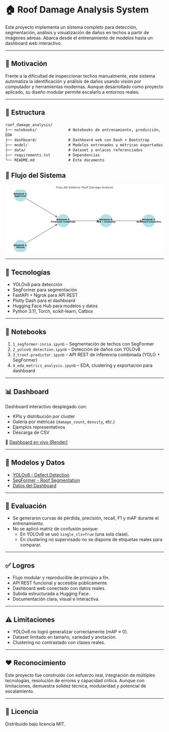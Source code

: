 # 🏠 Roof Damage Analysis System

Este proyecto implementa un sistema completo para detección, segmentación, análisis y visualización de daños en techos a partir de imágenes aéreas. Abarca desde el entrenamiento de modelos hasta un dashboard web interactivo.

---

## 🧠 Motivación

Frente a la dificultad de inspeccionar techos manualmente, este sistema automatiza la identificación y análisis de daños usando visión por computador y herramientas modernas. Aunque desarrollado como proyecto aplicado, su diseño modular permite escalarlo a entornos reales.

---

## 📂 Estructura

```
roof_damage_analysis/
├── notebooks/              # Notebooks de entrenamiento, predicción, EDA
├── dashboard/              # Dashboard web con Dash + Bootstrap
├── model/                  # Modelos entrenados y métricas exportadas
├── data/                   # Dataset y enlaces referenciados
├── requirements.txt        # Dependencias
└── README.md               # Este documento
```

## 🔁 Flujo del Sistema

![Flujo del sistema](dashboard/figures/roof_analysis_flowchart_clean.png)



---

## 🚀 Tecnologías

- YOLOv8 para detección
- SegFormer para segmentación
- FastAPI + Ngrok para API REST
- Plotly Dash para el dashboard
- Hugging Face Hub para modelos y datos
- Python 3.11, Torch, scikit-learn, Catbox

---

## 📓 Notebooks

1. `1_segformer-inria.ipynb` – Segmentación de techos con SegFormer  
2. `2_yolov8_detection.ipynb` – Detección de daños con YOLOv8  
3. `3_troof-predictor.ipynb` – API REST de inferencia combinada (YOLO + SegFormer)  
4. `4_eda_metrics_analysis.ipynb` – EDA, clustering y exportación para dashboard

---

## 📊 Dashboard

Dashboard interactivo desplegado con:

- KPIs y distribución por cluster
- Galería por métricas (`damage_count`, `density`, etc.)
- Ejemplos representativos
- Descarga de CSV

🔗 [Dashboard en vivo (Render)](https://roof-dashboard.onrender.com)

---

## 📁 Modelos y Datos

- [YOLOv8 - Defect Detection](https://huggingface.co/JGuevara-12/yolo-roof-damage)  
- [SegFormer - Roof Segmentation](https://huggingface.co/JGuevara-12/segformer-roofdefects)  
- [Datos del Dashboard](https://huggingface.co/JGuevara-12/roof-dashboard-data)

---

## 📐 Evaluación

- Se generaron curvas de pérdida, precisión, recall, F1 y mAP durante el entrenamiento.
- No se aplicó matriz de confusión porque:
  - En YOLOv8 se usó `single_cls=True` (una sola clase).
  - En clustering no supervisado no se dispone de etiquetas reales para comparar.

---

## ✅ Logros

- Flujo modular y reproducible de principio a fin.
- API REST funcional y accesible públicamente.
- Dashboard web conectado con datos reales.
- Subida estructurada a Hugging Face.
- Documentación clara, visual e interactiva.

---

## ⚠️ Limitaciones

- YOLOv8 no logró generalizar correctamente (mAP ≈ 0).
- Dataset limitado en tamaño, variedad y anotación.
- Clustering no contrastado con clases reales.

---

## ❤️ Reconocimiento

Este proyecto fue construido con esfuerzo real, integración de múltiples tecnologías, resolución de errores y capacidad crítica. Aunque con limitaciones, demuestra solidez técnica, modularidad y potencial de escalamiento.

---

## 🧾 Licencia

Distribuido bajo licencia MIT.